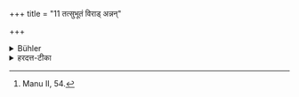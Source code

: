 +++
title = "11 तत्सुभूतं विराड् अन्नन्"

+++

<details><summary>Bühler</summary>

11. The answer (of the master) shall be, 'That well-prepared food is the means to obtain splendour; may it never fail!' [^4] 


[^4]:  Manu II, 54.
</details>

<details><summary>हरदत्त-टीका</summary>

## सूत्रम्
तत्सुभूतं विराडन्नं तन्मा क्षायीति प्रतिवचनः ॥ ११ ॥  
## टिप्पनी
तत्सुभूतमित्यादि प्रतिवचनो मन्त्रः। तदन्नं सुभूतं सुनिष्पन्नम् । विराट् विराजः साधनम् । अन्नमशनम् । तच्च मा क्षायि क्षीणं मा भूदित्यर्थः ॥ ११ ॥
</details>

